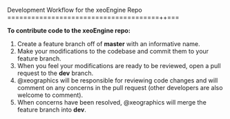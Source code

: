 Development Workflow for the xeoEngine Repo
======================================++===

**To contribute code to the xeoEngine repo:**

1. Create a feature branch off of **master** with an informative name.
2. Make your modifications to the codebase and commit them to your feature branch.
3. When you feel your modifications are ready to be reviewed, open a pull request to the **dev** branch.
4. @xeographics will be responsible for reviewing code changes and will comment on any concerns in the pull request (other developers are also welcome to comment).
6. When concerns have been resolved, @xeographics will merge the feature branch into **dev**.